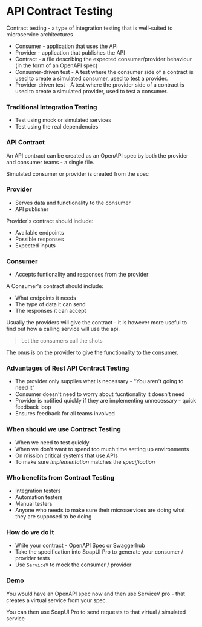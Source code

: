 # API Contract Testing

Contract testing - a type of integration testing that is well-suited to microservice architectures

* Consumer - application that uses the API
* Provider - application that publishes the API
* Contract - a file describing the expected consumer/provider behaviour (in the form of an OpenAPI spec)
* Consumer-driven test - A test where the consumer side of a contract is used to create a simulated consumer, used to test a provider.
* Provider-driven test - A test where the provider side of a contract is used to create a simulated provider, used to test a consumer.

### Traditional Integration Testing

* Test using mock or simulated services
* Test using the real dependencies

### API Contract

An API contract can be created as an OpenAPI spec by both the provider and consumer teams - a single file.

Simulated consumer or provider is created from the spec

### Provider

* Serves data and functionality to the consumer
* API publisher

Provider's contract should include:

* Available endpoints
* Possible responses
* Expected inputs

### Consumer

* Accepts funtionality and responses from the provider

A Consumer's contract should include:

* What endpoints it needs
* The type of data it can send
* The responses it can accept


Usually the providers will give the contract - it is however more useful to find out how a calling service will use the api.

> Let the consumers call the shots

The onus is on the provider to give the functionality to the consumer.

### Advantages of Rest API Contract Testing

* The provider only supplies what is necessary - "You aren't going to need it"
* Consumer doesn't need to worry about fucntionality it doesn't need
* Provider is notified quickly if they are implementing unnecessary - quick feedback loop
* Ensures feedback for all teams involved

### When should we use Contract Testing

* When we need to test quickly
* When we don't want to spend too much time setting up environments
* On mission critical systems that use APIs
* To make sure *implementation* matches the *specification*

### Who benefits from Contract Testing

* Integration testers
* Automation testers
* Manual testers
* Anyone who needs to make sure their microservices are doing what they are supposed to be doing

### How do we do it

* Write your contract - OpenAPI Spec or Swaggerhub
* Take the specification into SoapUI Pro to generate your consumer / provider tests
* Use `ServiceV` to mock the consumer / provider 

### Demo

You would have an OpenAPI spec now and then use ServiceV pro - that creates a virtual service from your spec.

You can then use SoapUI Pro to send requests to that virtual / simulated service


